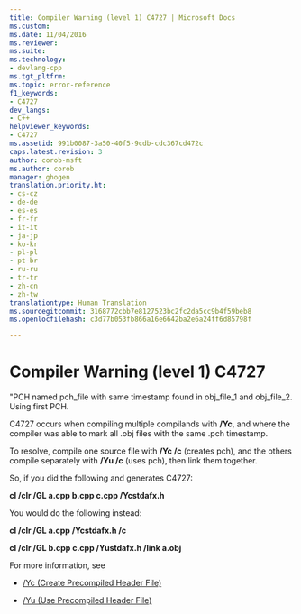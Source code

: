 ```yaml
---
title: Compiler Warning (level 1) C4727 | Microsoft Docs
ms.custom: 
ms.date: 11/04/2016
ms.reviewer: 
ms.suite: 
ms.technology:
- devlang-cpp
ms.tgt_pltfrm: 
ms.topic: error-reference
f1_keywords:
- C4727
dev_langs:
- C++
helpviewer_keywords:
- C4727
ms.assetid: 991b0087-3a50-40f5-9cdb-cdc367cd472c
caps.latest.revision: 3
author: corob-msft
ms.author: corob
manager: ghogen
translation.priority.ht:
- cs-cz
- de-de
- es-es
- fr-fr
- it-it
- ja-jp
- ko-kr
- pl-pl
- pt-br
- ru-ru
- tr-tr
- zh-cn
- zh-tw
translationtype: Human Translation
ms.sourcegitcommit: 3168772cbb7e8127523bc2fc2da5cc9b4f59beb8
ms.openlocfilehash: c3d77b053fb866a16e6642ba2e6a24ff6d85798f

---
```

# Compiler Warning (level 1) C4727
"PCH named pch_file with same timestamp found in obj_file_1 and obj_file_2.  Using first PCH.  
  
 C4727 occurs when compiling multiple compilands with **/Yc**, and where the compiler was able to mark all .obj files with the same .pch timestamp.  
  
 To resolve, compile one source file with **/Yc /c** (creates pch), and the others compile separately with **/Yu /c** (uses pch), then link them together.  
  
 So, if you did the following and generates C4727:  
  
 **cl /clr /GL a.cpp b.cpp c.cpp /Ycstdafx.h**  
  
 You would do the following instead:  
  
 **cl /clr /GL a.cpp /Ycstdafx.h /c**  
  
 **cl /clr /GL b.cpp c.cpp /Yustdafx.h /link a.obj**  
  
 For more information, see  
  
-   [/Yc (Create Precompiled Header File)](../../build/reference/yc-create-precompiled-header-file.md)  
  
-   [/Yu (Use Precompiled Header File)](../../build/reference/yu-use-precompiled-header-file.md)


<!--HONumber=Jan17_HO1-->


